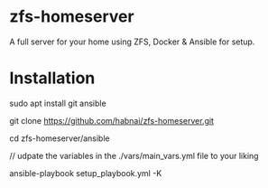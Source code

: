 
# zfs-homeserver
A full server for your home using ZFS, Docker &amp; Ansible for setup.

# Installation
sudo apt install git ansible

git clone https://github.com/habnai/zfs-homeserver.git

cd zfs-homeserver/ansible

// udpate the variables in the ./vars/main_vars.yml file to your liking

ansible-playbook setup_playbook.yml -K

